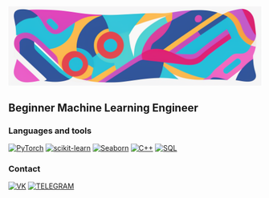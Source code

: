 ![Header](https://github.com/holopyolo/holopyolo/blob/main/oh1.png)

## Beginner Machine Learning Engineer

### Languages and tools
[![PyTorch](https://img.shields.io/badge/PyTorch-blue?style=for-the-badge&logo=pytorch)](https://pytorch.org/)
[![scikit-learn](https://img.shields.io/badge/scikit-blue?style=for-the-badge&logo=scikit-learn)](https://scikit-learn.org/stable/)
[![Seaborn](https://img.shields.io/badge/Seaborn-blue?style=for-the-badge&logo=pydata)](https://seaborn.pydata.org/)
[![C++](https://img.shields.io/badge/C%2B%2B-blue?style=for-the-badge&logo=C%2B%2B)](https://en.cppreference.com/w/cpp/compiler_support)
[![SQL](https://img.shields.io/badge/SQL-blue?style=for-the-badge&logo=postgresql&logoColor=00008B)](https://www.postgresql.org/)

### Contact
[![VK](https://img.shields.io/badge/VK-blue?style=for-the-badge&logo=Vk&logoColor=00008B)](https://vk.com/ddipayddiday)
[![TELEGRAM](https://img.shields.io/badge/TELEGRAM-blue?style=for-the-badge&logo=telegram&logoColor=00BFFF)](https://t.me/tmlef)

